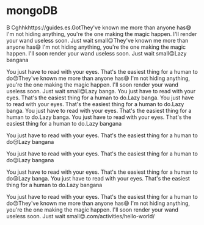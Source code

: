 # mongoDB
B
Cghhkhttps://guides.es.GotThey've known me more than anyone has😅
I'm not hiding anything, you're the one making the magic happen. I'll render your wand useless soon. Just wait small😌They've known me more than anyone has😅
I'm not hiding anything, you're the one making the magic happen. I'll soon render your wand useless soon. Just wait small😌Lazy bangana

You just have to read with your eyes. That's the easiest thing for a human to do😒They've known me more than anyone has😅
I'm not hiding anything, you're the one making the magic happen. I'll soon render your wand useless soon. Just wait small😌Lazy banga.
You just have to read with your eyes. That's the easiest thing for a human to do.Lazy banga.
You just have to read with your eyes. That's the easiest thing for a human to do.Lazy banga.
You just have to read with your eyes. That's the easiest thing for a human to do.Lazy banga.
You just have to read with your eyes. That's the easiest thing for a human to do.Lazy bangana

You just have to read with your eyes. That's the easiest thing for a human to do😒Lazy bangana

You just have to read with your eyes. That's the easiest thing for a human to do😒Lazy bangana

You just have to read with your eyes. That's the easiest thing for a human to do😒Lazy banga.
You just have to read with your eyes. That's the easiest thing for a human to do.Lazy bangana

You just have to read with your eyes. That's the easiest thing for a human to do😒They've known me more than anyone has😅
I'm not hiding anything, you're the one making the magic happen. I'll soon render your wand useless soon. Just wait small😌.com/activities/hello-world/
